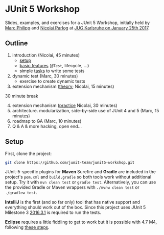 # JUnit 5 Workshop

Slides, examples, and exercises for a JUnit 5 Workshop, initially held by [Marc Philipp](http://twitter.com/marcphilipp) and [Nicolai Parlog](https://twitter.com/nipafx) at [JUG Karlsruhe on January 25th 2017](http://jug-karlsruhe.de/content/junit-workshop/).

## Outline

1. introduction (Nicolai, 45 minutes)
    * [setup](#setup)
    * [basic features](https://codefx-org.github.io/talk-junit-5/#/_basics) (`@Test`, lifecycle, ...)
    * simple [tasks](src/test/java/org/junit/junit5workshop/_1_basics) to write some tests
2. dynamic test (Marc, 30 minutes)
    * exercise to create dynamic tests
3. extension mechanism ([theory](https://codefx-org.github.io/talk-junit-5/#/_extensions); Nicolai, 15 minutes)

30 minute break

4. extension mechanism ([practice](src/test/java/org/junit/junit5workshop/_3_extensions,) Nicolai, 30 minutes)
5. architecture. modularization, side-by-side use of JUnit 4 and 5 (Marc, 15 minutes)
6. roadmap to GA (Marc, 10 minutes)
7. Q & A & more hacking, open end...

## Setup

First, clone the project:

```bash
git clone https://github.com/junit-team/junit5-workshop.git
```

JUnit-5-specific plugins for **Maven** Surefire and **Gradle** are included in the project's `pom.xml` and `build.gradle` so both tools work without additional setup.
Try it with `mvn clean test` or `gradle test`. Alternatively, you can use the provided Gradle or Maven wrappers with `./mvnw clean test` or `./gradlew test`.

**IntelliJ** is the first (and so far only) tool that has native support and everything should work out of the box.
Since this project uses JUnit 5 Milestone 3 [2016.3.1](https://blog.jetbrains.com/idea/2016/12/intellij-idea-2016-3-1-rc-updates-junit-5-support-to-m3/) is required to run the tests.

**Eclipse** requires a little fiddling to get to work but it is possible with 4.7 M4, following [these steps](https://bugs.eclipse.org/bugs/show_bug.cgi?id=488566#c8).

